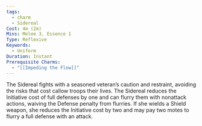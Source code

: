 ```yaml
---
tags:
  - charm
  - Sidereal
Cost: 4m (2m)
Mins: Melee 3, Essence 1
Type: Reflexive
Keywords:
  - Uniform
Duration: Instant
Prerequisite Charms:
  - "[[Impeding the Flow]]"
---
```

The Sidereal fights with a seasoned veteran’s caution and restraint, avoiding the risks that cost callow troops their lives. The Sidereal reduces the Initiative cost of full defenses by one and can flurry them with nonattack actions, waiving the Defense penalty from flurries. If she wields a Shield weapon, she reduces the Initiative cost by two and may pay two motes to flurry a full defense with an attack.